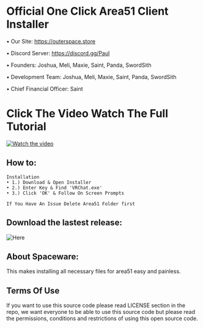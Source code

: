  # Official One Click Area51 Client Installer

• Our Site: https://outerspace.store

• Discord Server: https://discord.gg/Paul

• Founders: Joshua, Meli, Maxie, Saint, Panda, SwordSith

• Development Team: Joshua, Meli, Maxie, Saint, Panda, SwordSith

• Chief Financial Officer: Saint

# Click The Video Watch The Full Tutorial 
[![Watch the video](https://im3.ezgif.com/tmp/ezgif-3-011285c37d.gif)](https://youtu.be/1Yviy5GHmEQ)

## How to:  
```
Installation
• 1.) Download & Open Installer
• 2.) Enter Key & Find 'VRChat.exe'
• 3.) Click 'OK' & Follow On Screen Prompts

If You Have An Issue Delete Area51 Folder first
```

## Download the lastest release:
![Here](https://github.com/Spaceware-Technologies/Spaceware/releases)

## About Spaceware:

This makes installing all necessary files for area51 easy and painless. 

## Terms Of Use

If you want to use this source code please read LICENSE section in the repo, we want everyone to be able to use this source code but please read the permissions, conditions and restrictions of using this open source code.

